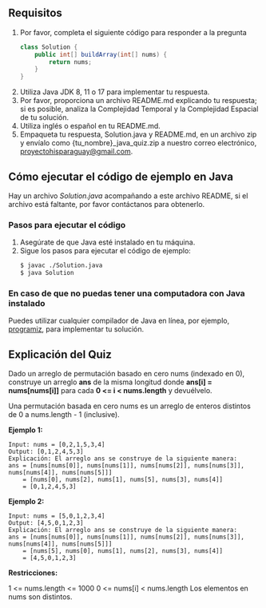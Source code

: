 ## Requisitos
1. Por favor, completa el siguiente código para responder a la pregunta
    ```java
    class Solution {
        public int[] buildArray(int[] nums) {
            return nums;
        }
    }
    ```
2. Utiliza Java JDK 8, 11 o 17 para implementar tu respuesta.
3. Por favor, proporciona un archivo README.md explicando tu respuesta; si es posible, analiza la Complejidad Temporal y la Complejidad Espacial de tu solución.
4. Utiliza inglés o español en tu README.md.
5. Empaqueta tu respuesta, Solution.java y README.md, en un archivo zip y envíalo como {tu_nombre}_java_quiz.zip a nuestro correo electrónico, proyectohisparaguay@gmail.com.

## Cómo ejecutar el código de ejemplo en Java
Hay un archivo *Solution.java* acompañando a este archivo README, si el archivo está faltante,
por favor contáctanos para obtenerlo.

### Pasos para ejecutar el código
1. Asegúrate de que Java esté instalado en tu máquina.
2. Sigue los pasos para ejecutar el código de ejemplo:
   ```bash
   $ javac ./Solution.java
   $ java Solution
   ```

### En caso de que no puedas tener una computadora con Java instalado
Puedes utilizar cualquier compilador de Java en línea, por ejemplo, [programiz](https://www.programiz.com/java-programming/online-compiler/), para implementar tu solución.


## Explicación del Quiz
Dado un arreglo de permutación basado en cero nums (indexado en 0), construye un arreglo **ans** de la misma longitud donde **ans[i] = nums[nums[i]]** para cada **0 <= i < nums.length** y devuélvelo.

Una permutación basada en cero nums es un arreglo de enteros distintos de 0 a nums.length - 1 (inclusive).

**Ejemplo 1:**
```
Input: nums = [0,2,1,5,3,4]
Output: [0,1,2,4,5,3]
Explicación: El arreglo ans se construye de la siguiente manera:
ans = [nums[nums[0]], nums[nums[1]], nums[nums[2]], nums[nums[3]], nums[nums[4]], nums[nums[5]]]
    = [nums[0], nums[2], nums[1], nums[5], nums[3], nums[4]]
    = [0,1,2,4,5,3]
```

**Ejemplo 2:**
```
Input: nums = [5,0,1,2,3,4]
Output: [4,5,0,1,2,3]
Explicación: El arreglo ans se construye de la siguiente manera:
ans = [nums[nums[0]], nums[nums[1]], nums[nums[2]], nums[nums[3]], nums[nums[4]], nums[nums[5]]]
    = [nums[5], nums[0], nums[1], nums[2], nums[3], nums[4]]
    = [4,5,0,1,2,3]
```

**Restricciones:**

1 <= nums.length <= 1000
0 <= nums[i] < nums.length
Los elementos en nums son distintos.

